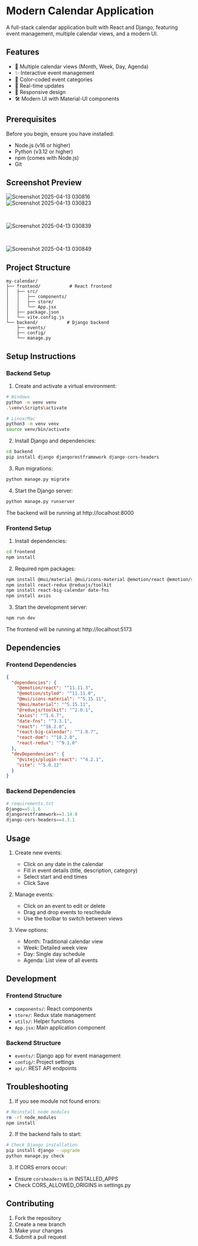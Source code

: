# Modern Calendar Application

A full-stack calendar application built with React and Django, featuring event management, multiple calendar views, and a modern UI.

## Features

- 📅 Multiple calendar views (Month, Week, Day, Agenda)
- ✨ Interactive event management
- 🎨 Color-coded event categories
- 🔄 Real-time updates
- 📱 Responsive design
- 🛠 Modern UI with Material-UI components

## Prerequisites

Before you begin, ensure you have installed:
- Node.js (v16 or higher)
- Python (v3.12 or higher)
- npm (comes with Node.js)
- Git

## Screenshot Preview

![Screenshot 2025-04-13 030816](https://github.com/user-attachments/assets/cb061e0a-3e49-4dd2-9c5a-80d335a4f727)
<br/>
![Screenshot 2025-04-13 030823](https://github.com/user-attachments/assets/6b348cd5-a6d3-4ca9-a4df-856500a13e4d)

<br/>

![Screenshot 2025-04-13 030839](https://github.com/user-attachments/assets/21770fcb-fbef-4a2c-9040-500434791143)


<br/>

![Screenshot 2025-04-13 030849](https://github.com/user-attachments/assets/c579de64-0864-4705-9559-2c8dd63a71e0)





## Project Structure

```
my-calendar/
├── frontend/           # React frontend
│   ├── src/
│   │   ├── components/
│   │   ├── store/
│   │   └── App.jsx
│   ├── package.json
│   └── vite.config.js
└── backend/           # Django backend
    ├── events/
    ├── config/
    └── manage.py
```

## Setup Instructions

### Backend Setup

1. Create and activate a virtual environment:
```bash
# Windows
python -m venv venv
.\venv\Scripts\activate

# Linux/Mac
python3 -m venv venv
source venv/bin/activate
```

2. Install Django and dependencies:
```bash
cd backend
pip install django djangorestframework django-cors-headers
```

3. Run migrations:
```bash
python manage.py migrate
```

4. Start the Django server:
```bash
python manage.py runserver
```
The backend will be running at http://localhost:8000

### Frontend Setup

1. Install dependencies:
```bash
cd frontend
npm install
```

2. Required npm packages:
```bash
npm install @mui/material @mui/icons-material @emotion/react @emotion/styled
npm install react-redux @reduxjs/toolkit
npm install react-big-calendar date-fns
npm install axios
```

3. Start the development server:
```bash
npm run dev
```
The frontend will be running at http://localhost:5173

## Dependencies

### Frontend Dependencies
```json
{
  "dependencies": {
    "@emotion/react": "^11.11.3",
    "@emotion/styled": "^11.11.0",
    "@mui/icons-material": "^5.15.11",
    "@mui/material": "^5.15.11",
    "@reduxjs/toolkit": "^2.0.1",
    "axios": "^1.6.7",
    "date-fns": "^3.3.1",
    "react": "^18.2.0",
    "react-big-calendar": "^1.8.7",
    "react-dom": "^18.2.0",
    "react-redux": "^9.1.0"
  },
  "devDependencies": {
    "@vitejs/plugin-react": "^4.2.1",
    "vite": "^5.0.12"
  }
}
```

### Backend Dependencies
```python
# requirements.txt
Django==5.1.6
djangorestframework==3.14.0
django-cors-headers==4.3.1
```

## Usage

1. Create new events:
   - Click on any date in the calendar
   - Fill in event details (title, description, category)
   - Select start and end times
   - Click Save

2. Manage events:
   - Click on an event to edit or delete
   - Drag and drop events to reschedule
   - Use the toolbar to switch between views

3. View options:
   - Month: Traditional calendar view
   - Week: Detailed week view
   - Day: Single day schedule
   - Agenda: List view of all events

## Development

### Frontend Structure
- `components/`: React components
- `store/`: Redux state management
- `utils/`: Helper functions
- `App.jsx`: Main application component

### Backend Structure
- `events/`: Django app for event management
- `config/`: Project settings
- `api/`: REST API endpoints

## Troubleshooting

1. If you see module not found errors:
```bash
# Reinstall node modules
rm -rf node_modules
npm install
```

2. If the backend fails to start:
```bash
# Check Django installation
pip install django --upgrade
python manage.py check
```

3. If CORS errors occur:
- Ensure `corsheaders` is in INSTALLED_APPS
- Check CORS_ALLOWED_ORIGINS in settings.py

## Contributing

1. Fork the repository
2. Create a new branch
3. Make your changes
4. Submit a pull request
